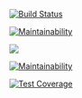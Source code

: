 [![Build Status](https://travis-ci.org/samuelchassot/SDP-SwissTeam.svg?branch=master)](https://travis-ci.org/samuelchassot/SDP-SwissTeam)

[![Maintainability](https://api.codeclimate.com/v1/badges/670a07ff04d4562eb339/maintainability)](https://codeclimate.com/github/Leumass96/SDP-SwissTeam/maintainability)

<a href="https://codeclimate.com/github/Leumass96/SDP-SwissTeam/test_coverage"><img src="https://api.codeclimate.com/v1/badges/670a07ff04d4562eb339/test_coverage" /></a>


[![Maintainability](https://api.codeclimate.com/v1/badges/0944e538e6ef9d98ecff/maintainability)](https://codeclimate.com/github/samuelchassot/SDP-SwissTeam/maintainability)

[![Test Coverage](https://api.codeclimate.com/v1/badges/0944e538e6ef9d98ecff/test_coverage)](https://codeclimate.com/github/samuelchassot/SDP-SwissTeam/test_coverage)



